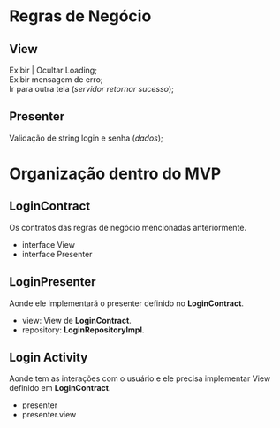 # Regras de Negócio

## View
Exibir | Ocultar Loading; <br/>
Exibir mensagem de erro; <br/>
Ir para outra tela (*servidor retornar sucesso*); <br/>

## Presenter
Validação de string login e senha (*dados*);


# Organização dentro do MVP

## LoginContract 
Os contratos das regras de negócio mencionadas anteriormente.
- interface View
- interface Presenter

## LoginPresenter
Aonde ele implementará o presenter definido no **LoginContract**.
- view: View de **LoginContract**.
- repository: **LoginRepositoryImpl**.

## Login Activity
Aonde tem as interações com o usuário e ele precisa implementar View definido em **LoginContract**.
- presenter
- presenter.view


